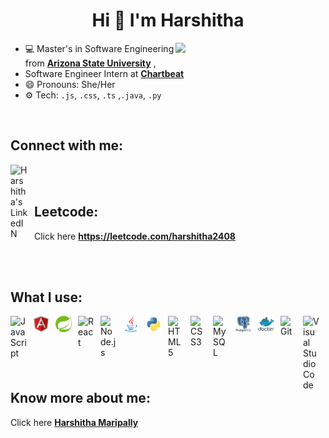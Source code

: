 
<h1 align="center">Hi 👋 I'm Harshitha</h1>

<p align="left"> 
<img align='right' src="https://thumbs.gfycat.com/DifficultLimpingBubblefish-size_restricted.gif" width="240" />
</p>

- 💻 Master's in Software Engineering from **[Arizona State University](https://www.asu.edu/)** ,
-  Software Engineer Intern at **[Chartbeat](https://chartbeat.com/)**
- 😄 Pronouns: She/Her
- ⚙️ Tech: `.js`, `.css`, `.ts` ,`.java`, `.py`


<br />

## Connect with me:

[<img align="left" style="padding-right:10px;" alt="Harshitha's LinkedIN" width="28px" src="https://img.icons8.com/color/48/000000/linkedin.png" />][linkedin]

<br />
<br />

## Leetcode:

Click here **https://leetcode.com/harshitha2408** 


<br />
<br />


## What I use:


[<img align="left" alt="JavaScript" width="26px" src="https://cdn.jsdelivr.net/gh/devicons/devicon/icons/javascript/javascript-original.svg" style="padding-right:10px;" />](https://www.javascript.com/)

[<img align="left" alt="java" width="26px" src="https://github.com/devicons/devicon/blob/v2.15.1/icons/angularjs/angularjs-original.svg" style="padding-right:10px;" />](https://angular.io/)


[<img align="left" alt="java" width="26px" src="https://github.com/devicons/devicon/blob/v2.15.1/icons/spring/spring-original.svg" style="padding-right:10px;" />](https://spring.io/projects/spring-boot)


[<img align="left" alt="React" width="26px" src="https://cdn.jsdelivr.net/gh/devicons/devicon/icons/react/react-original.svg" style="padding-right:10px;" />](https://react.dev/)


[<img align="left" alt="Node.js" width="26px" src="https://cdn.jsdelivr.net/gh/devicons/devicon/icons/nodejs/nodejs-original.svg" style="padding-right:10px;" />](https://nodejs.org/en)


[<img align="left" alt="java" width="26px" src="https://github.com/devicons/devicon/blob/v2.15.1/icons/java/java-original.svg" style="padding-right:10px;" />](https://www.java.com/en/)


[<img align="left" src="https://raw.githubusercontent.com/devicons/devicon/master/icons/python/python-original.svg" alt="python" width="26px" style="padding-right:10px;" />](https://www.python.org)


[<img align="left" alt="HTML5" width="26px" src="https://cdn.jsdelivr.net/gh/devicons/devicon/icons/html5/html5-original.svg" style="padding-right:10px;" />](https://developer.mozilla.org/en-US/docs/Glossary/HTML5)


[<img align="left" alt="CSS3" width="26px" src="https://cdn.jsdelivr.net/gh/devicons/devicon/icons/css3/css3-original.svg" style="padding-right:10px;" />](https://developer.mozilla.org/en-US/docs/Web/CSS)


[<img align="left" alt="MySQL" width="26px" src="https://cdn.jsdelivr.net/gh/devicons/devicon/icons/mysql/mysql-original.svg" style="padding-right:10px;" />](https://www.mysql.com/)


[<img align="left" src="https://raw.githubusercontent.com/devicons/devicon/master/icons/postgresql/postgresql-original-wordmark.svg" alt="postgresql" width="26px" style="padding-right:10px;" />](https://www.postgresql.org)

[<img align="left" src="https://raw.githubusercontent.com/devicons/devicon/master/icons/docker/docker-original-wordmark.svg" alt="docker" width="26px" style="padding-right:10px;"/>](https://www.docker.com)


[<img align="left" alt="Git" width="26px" src="https://cdn.jsdelivr.net/gh/devicons/devicon/icons/git/git-original.svg" style="padding-right:10px;" />](https://git-scm.com/)


[<img align="left" alt="Visual Studio Code" width="26px" src="https://cdn.jsdelivr.net/gh/devicons/devicon/icons/vscode/vscode-original.svg" style="padding-right:10px;" />](https://code.visualstudio.com/)

<br />
<br />

## Know more about me:

Click here **[Harshitha Maripally](https://harshithamaripally.com/)** 



<br/>
<br/>


[linkedin]: https://www.linkedin.com/in/harshitha-maripally/



